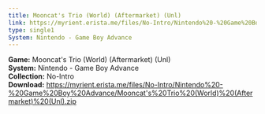 ```yaml
---
title: Mooncat's Trio (World) (Aftermarket) (Unl)
link: https://myrient.erista.me/files/No-Intro/Nintendo%20-%20Game%20Boy%20Advance/Mooncat's%20Trio%20(World)%20(Aftermarket)%20(Unl).zip
type: single1
System: Nintendo - Game Boy Advance
---
```

<b>Game:</b> Mooncat's Trio (World) (Aftermarket) (Unl)<br>
<b>System:</b> Nintendo - Game Boy Advance<br>
<b>Collection:</b> No-Intro<br>
<b>Download:</b> https://myrient.erista.me/files/No-Intro/Nintendo%20-%20Game%20Boy%20Advance/Mooncat's%20Trio%20(World)%20(Aftermarket)%20(Unl).zip